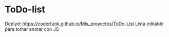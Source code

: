 # ToDo-list
Deplyd: https://coderfunk.github.io/Mis_proyectos/ToDo-List
Lista editable para tomar anotar con JS
